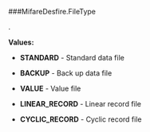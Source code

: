 ###MifareDesfire.FileType

.

**Values:**

* **STANDARD** - Standard data file

* **BACKUP** - Back up data file

* **VALUE** - Value file

* **LINEAR_RECORD** - Linear record file

* **CYCLIC_RECORD** - Cyclic record file

